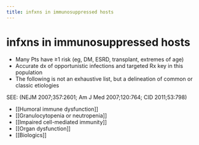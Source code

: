 ```yaml
---
title: infxns in immunosuppressed hosts
---
```


# infxns in immunosuppressed hosts

- Many Pts have ≥1 risk (eg, DM, ESRD, transplant, extremes of age)
- Accurate dx of opportunistic infections and targeted Rx key in this population
- The following is not an exhaustive list, but a delineation of common or classic etiologies

SEE: (NEJM 2007;357:2601; Am J Med 2007;120:764; CID 2011;53:798)

- [[Humoral immune dysfunction]]
- [[Granulocytopenia or neutropenia]]
- [[Impaired cell-mediated immunity]]
- [[Organ dysfunction]]
- [[Biologics]]
